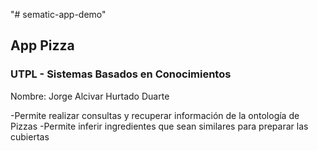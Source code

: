 "# sematic-app-demo" 

## App Pizza 
### UTPL - Sistemas Basados en Conocimientos
Nombre: Jorge Alcivar Hurtado Duarte

-Permite realizar consultas y recuperar información de la ontología de Pizzas
-Permite inferir ingredientes que sean similares para preparar las cubiertas

